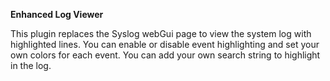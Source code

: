 **Enhanced Log Viewer**

This plugin replaces the Syslog webGui page to view the system log with highlighted lines.  You can enable or disable event highlighting and set your own colors for each event.  You can add your own search string to highlight in the log.
